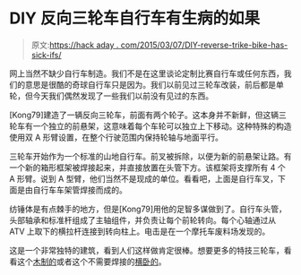 # DIY 反向三轮车自行车有生病的如果

> 原文:[https://hack aday . com/2015/03/07/DIY-reverse-trike-bike-has-sick-ifs/](https://hackaday.com/2015/03/07/diy-reverse-trike-bike-has-sick-ifs/)

网上当然不缺少自行车制造。我们不是在这里谈论定制比赛自行车或任何东西，我们的意思是很酷的奇球自行车只是因为。我们以前见过三轮车改装，前后都是单轮，但今天我们偶然发现了一些我们以前没有见过的东西。

[Kong79]建造了一辆反向三轮车，前面有两个轮子。这本身并不新鲜，但这辆三轮车有一个独立的前悬架，这意味着每个车轮可以独立上下移动。这种特殊的构造使用双 A 形臂设置，在整个行驶范围内保持轮轴与地面平行。

三轮车开始作为一个标准的山地自行车。前叉被拆除，以便为新的前悬架让路。有一个新的箱形框架被焊接起来，并直接放置在头管下方。该框架将支撑所有 4 个 A 形臂。说到 A 型臂，他们当然不是现成的单位。看看吧，上面是自行车叉，下面是由自行车车架管焊接而成的。

纺锤体是有点棘手的地方，但是[Kong79]用他的足智多谋做到了。自行车头管，头部轴承和标准杆组成了主轴组件，并负责让每个前轮转向。每个心轴通过从 ATV 上取下的横拉杆连接到转向柱上。电击是在一个摩托车废料场发现的。

这是一个非常独特的建筑，看到人们这样做肯定很棒。想要更多的特技三轮车，看看这个[木制的](http://hackaday.com/2009/09/01/zelo-the-improbable-wooden-trike/)或者这个不需要焊接的[横卧的](http://hackaday.com/2010/10/12/building-a-recumbent-trike-from-old-parts/)。